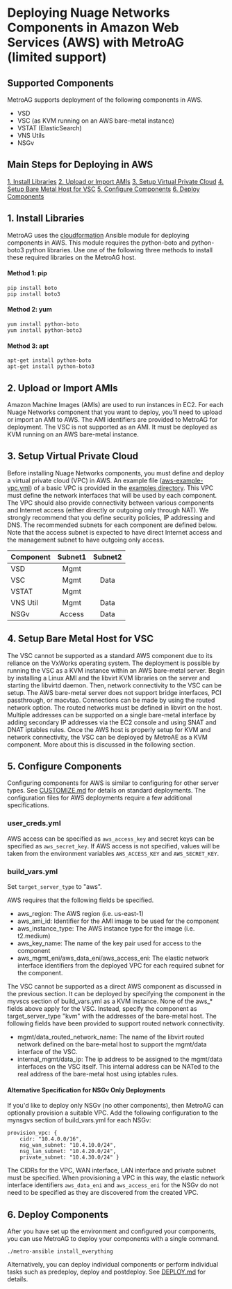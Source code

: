 # Deploying Nuage Networks Components in Amazon Web Services (AWS) with MetroAG (limited support)

## Supported Components
MetroAG supports deployment of the following components in AWS.
* VSD
* VSC (as KVM running on an AWS bare-metal instance)
* VSTAT (ElasticSearch)
* VNS Utils
* NSGv

## Main Steps for Deploying in AWS
[1. Install Libraries](#1-install-libraries)
[2. Upload or Import AMIs](#2-upload-or-import-amis)
[3. Setup Virtual Private Cloud](#3-setup-virtual-private-cloud)
[4. Setup Bare Metal Host for VSC](#4-setup-bare-metal-host-for-vsc)
[5. Configure Components](#5-configure-components)
[6. Deploy Components](#6-deploy-components)

## 1. Install Libraries
MetroAG uses the [cloudformation](https://docs.ansible.com/ansible/latest/modules/cloudformation_module.html) Ansible module for deploying components in AWS. This module requires the python-boto and python-boto3 python libraries. Use one of the following three methods to install these required libraries on the MetroAG host.

#### Method 1: pip

    pip install boto
    pip install boto3

#### Method 2: yum

    yum install python-boto
    yum install python-boto3

#### Method 3: apt

    apt-get install python-boto
    apt-get install python-boto3

## 2. Upload or Import AMIs
Amazon Machine Images (AMIs) are used to run instances in EC2. For each Nuage Networks component that you want to deploy, you'll need to upload or import an AMI to AWS. The AMI identifiers are provided to MetroAG for deployment.  The VSC is not supported as an AMI. It must be deployed as KVM running on an AWS bare-metal instance.

## 3. Setup Virtual Private Cloud
Before installing Nuage Networks components, you must define and deploy a virtual private cloud (VPC) in AWS. An example file ([aws-example-vpc.yml](../examples/aws-example-vpc.yml)) of a basic VPC is provided in the [examples directory](../examples/). This VPC must define the network interfaces that will be used by each component. The VPC should also provide connectivity between various components and Internet access (either directly or outgoing only through NAT). We strongly recommend that you define security policies, IP addressing and DNS. The recommended subnets for each component are defined below. Note that the access subnet is expected to have direct Internet access and the management subnet to have outgoing only access.

Component | Subnet1 | Subnet2
--------- | :---: | :---:
VSD | Mgmt |
VSC | Mgmt | Data
VSTAT | Mgmt |
VNS Util | Mgmt | Data
NSGv | Access | Data

## 4. Setup Bare Metal Host for VSC
The VSC cannot be supported as a standard AWS component due to its reliance on the VxWorks operating system.  The deployment is possible by running the VSC as a KVM instance within an AWS bare-metal server.  Begin by installing a Linux AMI and the libvirt KVM libraries on the server and starting the libvirtd daemon.  Then, network connectivity to the VSC can be setup.  The AWS bare-metal server does not support bridge interfaces, PCI passthrough, or macvtap.  Connections can be made by using the routed network option.  The routed networks must be defined in libvirt on the host.  Multiple addresses can be supported on a single bare-metal interface by adding secondary IP addresses via the EC2 console and using SNAT and DNAT iptables rules.  Once the AWS host is properly setup for KVM and network connectivity, the VSC can be deployed by MetroAE as a KVM component.  More about this is discussed in the following section.

## 5. Configure Components
Configuring components for AWS is similar to configuring for other server types. See [CUSTOMIZE.md](CUSTOMIZE.md) for details on standard deployments. The configuration files for AWS deployments require a few additional specifications.
### user_creds.yml
AWS access can be specified as `aws_access_key` and secret keys can be specified as `aws_secret_key`. If AWS access is not specified, values will be taken from the environment variables `AWS_ACCESS_KEY` and `AWS_SECRET_KEY`.

### build_vars.yml
Set `target_server_type` to "aws".

AWS requires that the following fields be specified.

- aws_region: The AWS region (i.e. us-east-1)
- aws_ami_id: Identifier for the AMI image to be used for the component
- aws_instance_type: The AWS instance type for the image (i.e. t2.medium)
- aws_key_name: The name of the key pair used for access to the component
- aws_mgmt_eni/aws_data_eni/aws_access_eni: The elastic network interface identifiers from the deployed VPC for each required subnet for the component.

The VSC cannot be supported as a direct AWS component as discussed in the previous section.  It can be deployed by specifying the component in the myvscs section of build_vars.yml as a KVM instance.  None of the aws_* fields above apply for the VSC.  Instead, specify the component as target_server_type "kvm" with the addresses of the bare-metal host.  The following fields have been provided to support routed network connectivity.

- mgmt/data_routed_network_name: The name of the libvirt routed network defined on the bare-metal host to support the mgmt/data interface of the VSC.
- internal_mgmt/data_ip: The ip address to be assigned to the mgmt/data interfaces on the VSC itself.  This internal address can be NATed to the real address of the bare-metal host using iptables rules.

#### Alternative Specification for NSGv Only Deployments
If you'd like to deploy only NSGv (no other components), then MetroAG can optionally provision a suitable VPC.  Add the following configuration to the mynsgvs section of build_vars.yml for each NSGv:

    provision_vpc: {
        cidr: "10.4.0.0/16",
        nsg_wan_subnet: "10.4.10.0/24",
        nsg_lan_subnet: "10.4.20.0/24",
        private_subnet: "10.4.30.0/24" }

The CIDRs for the VPC, WAN interface, LAN interface and private subnet must be specified. When provisioning a VPC in this way, the elastic network interface identifiers `aws_data_eni` and `aws_access_eni` for the NSGv do not need to be specified as they are discovered from the created VPC.

## 6. Deploy Components
After you have set up the environment and configured your components, you can use MetroAG to deploy your components with a single command.

    ./metro-ansible install_everything

Alternatively, you can deploy individual components or perform individual tasks such as predeploy, deploy and postdeploy. See [DEPLOY.md](DEPLOY.md) for details.
